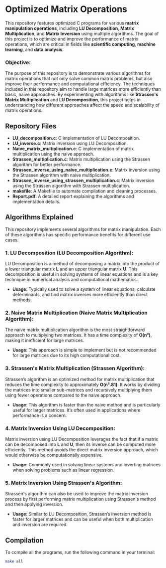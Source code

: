 # Optimized Matrix Operations

This repository features optimized C programs for various **matrix manipulation operations**, including **LU Decomposition**, **Matrix Multiplication**, and **Matrix Inversion** using multiple algorithms. The goal of this project is to optimize and improve the performance of matrix operations, which are critical in fields like **scientific computing**, **machine learning**, and **data analysis**.

### Objective:
The purpose of this repository is to demonstrate various algorithms for matrix operations that not only solve common matrix problems, but also improve their performance and computational efficiency. The techniques included in this repository aim to handle large matrices more efficiently than basic, naive approaches. By experimenting with algorithms like **Strassen's Matrix Multiplication** and **LU Decomposition**, this project helps in understanding how different approaches affect the speed and scalability of matrix operations.

## Repository Files

- **LU_decomposition.c**: C implementation of LU Decomposition.
- **LU_inverse.c**: Matrix inversion using LU Decomposition.
- **Naive_matrix_multiplication.c**: C implementation of matrix multiplication using the naive approach.
- **Strassen_multiplication.c**: Matrix multiplication using the Strassen algorithm for better performance.
- **Strassen_inverse_using_naive_multiplication.c**: Matrix inversion using the Strassen algorithm with naive multiplication.
- **Strassen_inverse_using_strassen_multiplication.c**: Matrix inversion using the Strassen algorithm with Strassen multiplication.
- **makefile**: A Makefile to automate compilation and cleaning processes.
- **Report.pdf**: A detailed report explaining the algorithms and implementation details.

## Algorithms Explained

This repository implements several algorithms for matrix manipulation. Each of these algorithms has specific performance benefits for different use cases.

### 1. **LU Decomposition (LU Decomposition Algorithm)**:
LU Decomposition is a method of decomposing a matrix into the product of a lower triangular matrix **L** and an upper triangular matrix **U**. This decomposition is useful in solving systems of linear equations and is a key technique in numerical analysis and computational mathematics.

- **Usage**: Typically used to solve a system of linear equations, calculate determinants, and find matrix inverses more efficiently than direct methods.

### 2. **Naive Matrix Multiplication (Naive Matrix Multiplication Algorithm)**:
The naive matrix multiplication algorithm is the most straightforward approach to multiplying two matrices. It has a time complexity of **O(n³)**, making it inefficient for large matrices.

- **Usage**: This approach is simple to implement but is not recommended for large matrices due to its high computational cost.

### 3. **Strassen's Matrix Multiplication (Strassen Algorithm)**:
Strassen’s algorithm is an optimized method for matrix multiplication that reduces the time complexity to approximately **O(n².81)**. It works by dividing the matrices into smaller sub-matrices and recursively multiplying them using fewer operations compared to the naive approach.

- **Usage**: This algorithm is faster than the naive method and is particularly useful for larger matrices. It’s often used in applications where performance is a concern.

### 4. **Matrix Inversion Using LU Decomposition**:
Matrix inversion using LU Decomposition leverages the fact that if a matrix can be decomposed into **L** and **U**, then its inverse can be computed more efficiently. This method avoids the direct matrix inversion approach, which would otherwise be computationally expensive.

- **Usage**: Commonly used in solving linear systems and inverting matrices when solving problems such as linear regression.

### 5. **Matrix Inversion Using Strassen's Algorithm**:
Strassen's algorithm can also be used to improve the matrix inversion process by first performing matrix multiplication using Strassen's method and then applying inversion.

- **Usage**: Similar to LU Decomposition, Strassen’s inversion method is faster for larger matrices and can be useful when both multiplication and inversion are required.

## Compilation

To compile all the programs, run the following command in your terminal:

```bash
make all
